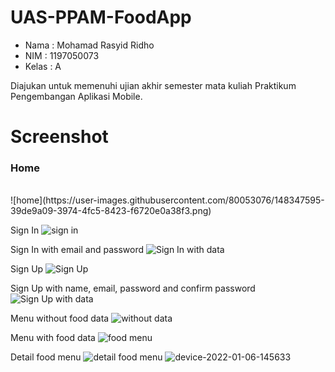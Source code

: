 # UAS-PPAM-FoodApp 

- Nama : Mohamad Rasyid Ridho
- NIM : 1197050073
- Kelas : A

Diajukan untuk memenuhi ujian akhir semester mata kuliah Praktikum Pengembangan Aplikasi Mobile.

# Screenshot

<h3> Home </h3> <br>
![home](https://user-images.githubusercontent.com/80053076/148347595-39de9a09-3974-4fc5-8423-f6720e0a38f3.png)

Sign In
![sign in](https://user-images.githubusercontent.com/80053076/148347629-b2273e6b-cd2b-44c8-aad7-e8eecb1bd651.png)

Sign In with email and password
![Sign In with data](https://user-images.githubusercontent.com/80053076/148347641-aa50a3b2-0e64-4e18-96b3-ac939b249182.png)

Sign Up
![Sign Up](https://user-images.githubusercontent.com/80053076/148347654-2ffc49ea-4807-4fd4-88f4-97517c09fcbe.png)

Sign Up with name, email, password and confirm password
![Sign Up with data](https://user-images.githubusercontent.com/80053076/148347663-7bb834d1-60f9-4989-928c-9791c5bcc0a1.png)

Menu without food data
![without data](https://user-images.githubusercontent.com/80053076/148347729-cb35ad2b-d924-45fe-be33-ee87f364ca55.png)

Menu with food data
![food menu](https://user-images.githubusercontent.com/80053076/148347767-866f3e28-a9d4-403d-92b1-853c574ffe73.png)

Detail food menu
![detail food menu](https://user-images.githubusercontent.com/80053076/148347779-5beed648-f713-4125-8322-c1a7ec92642b.png)
![device-2022-01-06-145633](https://user-images.githubusercontent.com/80053076/148348961-b76c6ccb-d975-4e11-b4c0-32b49e5524bc.png)



